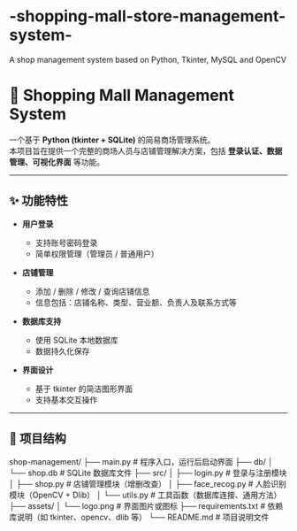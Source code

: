 # -shopping-mall-store-management-system-
A shop management system based on Python, Tkinter, MySQL and OpenCV
# 🏬 Shopping Mall Management System

一个基于 **Python (tkinter + SQLite)** 的简易商场管理系统。  
本项目旨在提供一个完整的商场人员与店铺管理解决方案，包括 **登录认证、数据管理、可视化界面** 等功能。

---

## ✨ 功能特性
- **用户登录**  
  - 支持账号密码登录  
  - 简单权限管理（管理员 / 普通用户）

- **店铺管理**  
  - 添加 / 删除 / 修改 / 查询店铺信息  
  - 信息包括：店铺名称、类型、营业额、负责人及联系方式等  

- **数据库支持**  
  - 使用 SQLite 本地数据库  
  - 数据持久化保存  

- **界面设计**  
  - 基于 tkinter 的简洁图形界面  
  - 支持基本交互操作  

---

## 📂 项目结构
shop-management/
├── main.py              # 程序入口，运行后启动界面
├── db/
│   └── shop.db          # SQLite 数据库文件
├── src/
│   ├── login.py         # 登录与注册模块
│   ├── shop.py          # 店铺管理模块（增删改查）
│   ├── face_recog.py    # 人脸识别模块（OpenCV + Dlib）
│   └── utils.py         # 工具函数（数据库连接、通用方法）
├── assets/
│   └── logo.png         # 界面图片或图标
├── requirements.txt     # 依赖库说明（如 tkinter、opencv、dlib 等）
└── README.md            # 项目说明文件
